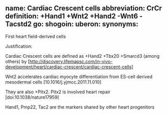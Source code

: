 name: Cardiac Crescent cells
abbreviation: CrCr
definition: +Hand1 +Wnt2 +Hand2 -Wnt6 -Tacstd2
go:
shogoin: 
uberon: 
synonyms:
---

First heart field-derived cells

Justification:


Cardiac Crescent cells are defined as +Hand2 +Tbx20 +Smarcd3 (among others) by [http://discovery.lifemapsc.com/in-vivo-development/heart/cardiac-crescent/cardiac-crescent-cells]

Wnt2 accelerates cardiac myocyte differentiation from ES-cell derived mesodermal cells [10.1016/j.yjmcc.2011.11.010]

They are also +Pitx2. Pitx2 is involved heart repair [doi:10.1038/nature17959]

Hand1, Pmp22, Tac2 are the markers shared by other heart progenitors

